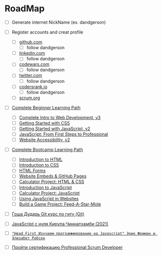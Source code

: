 # RoadMap

- [ ] Generate internet NickName (ex. dandgerson)
- [ ] Register accounts and creat profile

  - [ ] [github.com](github.com)
    - [ ] follow dandgerson
  - [ ] [linkedin.com](https://www.linkedin.com)
    - [ ] follow dandgerson
  - [ ] [codewars.com](www.codewars.com/r/jzxX0Q)
    - [ ] follow dandgerson
  - [ ] [twitter.com](twitter.com)
    - [ ] follow dandgerson
  - [ ] [codersrank.io](https://profile.codersrank.io/register?utm_source=invitation&utm_medium=copy&utm_campaign=62097a2a0ce5490001f23858)
    - [ ] follow dandgerson
  - [ ] [scrum.org](https://www.scrum.org/)

- [ ] [Complete Beginner Learning Path](https://frontendmasters.com/learn/beginner/)

  - [ ] [Complete Intro to Web Development, v3](https://frontendmasters.com/courses/web-development-v3/)
  - [ ] [Getting Started with CSS](https://frontendmasters.com/courses/getting-started-css/)
  - [ ] [Getting Started with JavaScript, v2](https://frontendmasters.com/courses/getting-started-javascript-v2/)
  - [ ] [JavaScript: From First Steps to Professional](https://frontendmasters.com/courses/javascript-first-steps/)
  - [ ] [Website Accessibility, v2](https://frontendmasters.com/courses/accessibility-v2/)

- [ ] [Complete Bootcamp Learning Path](https://frontendmasters.com/bootcamp/)

  - [ ] [Introduction to HTML](https://frontendmasters.com/bootcamp/introduction-html/)
  - [ ] [Introduction to CSS](https://frontendmasters.com/bootcamp/introduction-css/)
  - [ ] [HTML Forms](https://frontendmasters.com/bootcamp/html-forms/)
  - [ ] [Website Embeds & GitHub Pages](https://frontendmasters.com/bootcamp/embeds-github-pages/)
  - [ ] [Calculator Project: HTML & CSS](https://frontendmasters.com/bootcamp/calculator-html-css/)
  - [ ] [Introduction to JavaScript](https://frontendmasters.com/bootcamp/introduction-javascript/)
  - [ ] [Calculator Project: JavaScript](https://frontendmasters.com/bootcamp/calculator-javascript/)
  - [ ] [Using JavaScript in Websites](https://frontendmasters.com/bootcamp/javascript-in-websites/)
  - [ ] [Build a Game Project: Feed-A-Star-Mole](https://frontendmasters.com/bootcamp/web-game-project/)

- [ ] [Гоша Дударь Git курс по гиту (Git)](https://www.youtube.com/watch?v=bkNCylkzFRk&list=PL0lO_mIqDDFUesRNkeg46TDd5I6r7p2PI)
- [ ] [JavaScript с нуля Кирупа Чиннатхамби (2021)](https://drive.google.com/file/d/1YHJM9KAQa_67c276V21OE693h_vJfx1_/view?usp=sharing)
- [ ] [`"Head First Изучаем программирование на Javascript" Эрик Фриман и Элизабет Робсон`](https://drive.google.com/file/d/1QWh-Zl6EbL98jVnDOYSMzHinr2LuPGLD/view?usp=share_link)
- [ ] [Пройти сертификацию Professional Scrum Developer](https://www.scrum.org/assessments/professional-scrum-developer-certification)
